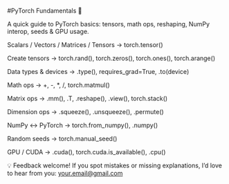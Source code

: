 #PyTorch Fundamentals 🚀

A quick guide to PyTorch basics: tensors, math ops, reshaping, NumPy interop, seeds & GPU usage.

Scalars / Vectors / Matrices / Tensors → torch.tensor()

Create tensors → torch.rand(), torch.zeros(), torch.ones(), torch.arange()

Data types & devices → .type(), requires_grad=True, .to(device)

Math ops → +, -, *, /, torch.matmul()

Matrix ops → .mm(), .T, .reshape(), .view(), torch.stack()

Dimension ops → .squeeze(), .unsqueeze(), .permute()

NumPy ↔ PyTorch → torch.from_numpy(), .numpy()

Random seeds → torch.manual_seed()

GPU / CUDA → .cuda(), torch.cuda.is_available(), .cpu()

💡 Feedback welcome!
If you spot mistakes or missing explanations, I’d love to hear from you: your.email@gmail.com
